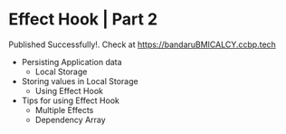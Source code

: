 # Effect Hook | Part 2 

Published Successfully!. Check at https://bandaruBMICALCY.ccbp.tech

- Persisting Application data
  - Local Storage
- Storing values in Local Storage
  - Using Effect Hook
- Tips for using Effect Hook
  - Multiple Effects
  - Dependency Array
